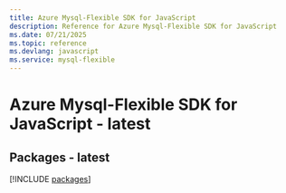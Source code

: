 ```yaml
---
title: Azure Mysql-Flexible SDK for JavaScript
description: Reference for Azure Mysql-Flexible SDK for JavaScript
ms.date: 07/21/2025
ms.topic: reference
ms.devlang: javascript
ms.service: mysql-flexible
---
```

# Azure Mysql-Flexible SDK for JavaScript - latest
## Packages - latest
[!INCLUDE [packages](mysql-flexible-index.md)]